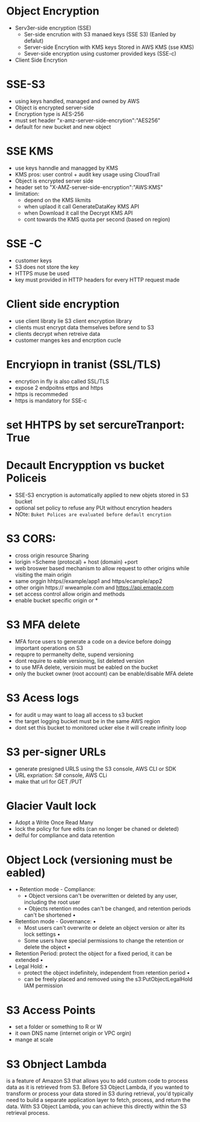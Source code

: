 # Object Encryption
 - Serv3er-side encryption (SSE)
    - Ser-side encrution with S3 manaed keys  (SSE S3)  (Eanled by defalut)
    - Server-side Encrytion with KMS keys Stored in AWS KMS (sse KMS)
    - Sever-side encryption using customer provided keys (SSE-c)
 - Client Side Encrytion
# SSE-S3
 - using keys handled, managed and owned by AWS
 - Object is encrypted server-side
 - Encryption type is AES-256
 - must set header "x-amz-server-side-encrytion":"AES256"
 - default for new bucket and new object
# SSE KMS
 - use keys hanndle and managged by KMS
 - KMS pros: user control + audit key usage using CloudTrail
 - Object is encrypted server side
 - header set to "X-AMZ-server-side-encryption":"AWS:KMS"
 - limitation:
   - depend on the KMS likmits
   - when uplaod it call GenerateDataKey KMS API
   - when Download it call the Decrypt KMS API
   - cont towards the KMS quota per second (based on region)
# SSE -C
 - customer keys
 - S3 does not store the key
 - HTTPS muse be used
 - key must provided in HTTP headers for every HTTP request made
# Client side encryption
 - use client libraty lie S3 client encryption library
 - clients must encrypt data themselves before send to S3
 - clients decrypt when retreive data
 - customer manges kes and encrption cucle
# Encryiopn in tranist (SSL/TLS)
 - encrytion in fly is also called SSL/TLS
 - expose 2 endpoitns ettps  and https
 - https is recommeded
 - https is mandatory for SSE-c
# set HHTPS by set sercureTranport: True
# Decault Encrypption vs bucket Policeis 
 - SSE-S3 encryption is automatically applied to new objets stored in S3 bucket
 - optional set policy  to refuse any PUt without encrytion headers
 - NOte: `Buket Polices are evaluated before default encrytion`
# S3 CORS:
 - cross origin resource Sharing
 - lorigin =Scheme (protocal) + host  (domain) +port
 - web broswer based mechanism to allow request to other origins while visiting the main origin
 - same orggin  hhtps//example/app1 and https/ecample/app2
 - other origin https:// wweample.com  and https://api.emaple.com
 - set access control allow origin and methods
 - enable bucket specific origin or *
# S3 MFA delete
 - MFA force users to generate a code on a device before doingg important operations on S3
 - requpre to permanelty delte, supend versioning
 - dont require to eable versioning, list deleted version
 - to use MFA delete, versioin must be eabled on the bucket
 - only the bucket owner  (root account) can be enable/disable MFA delete
 # S3 Acess logs
  - for audit u may want to loag all access to s3 bucket
  - the target logging bucket must be in the same AWS region
  - dont set this bucket to monitored ucker else it will create infinity loop
# S3 per-signer URLs
 - generate presigned URLS using the S3 console, AWS CLI or SDK
 - URL expriation: S# console, AWS CLi
 - make that url for GET /PUT
# Glacier Vault lock
 - Adopt a Write Once Read Many
 - lock the policy for fure edits  (can no longer be chaned or deleted)
 - delful for compliance and data retention
# Object Lock (versioning must be eabled)
 - • Retention mode - Compliance:
   - • Object versions can't be overwritten or deleted by any user, including the root user
   - • Objects retention modes can't be changed, and retention periods can't be shortened •
 - Retention mode - Governance: •
   - Most users can't overwrite or delete an object version or alter its lock settings •
   - Some users have special permissions to change the retention or delete the object •
 - Retention Period: protect the object for a fixed period, it can be extended •
 - Legal Hold: •
   - protect the object indefinitely, independent from retention period •
    - can be freely placed and removed using the s3:PutObjectLegalHold IAM permission
  # S3 Access Points
   - set a folder or something to R or W
   - it own DNS name (internet origin or VPC orgin)
   - mange at scale
 # S3 Obnject Lambda
 
 is a feature of Amazon S3 that allows you to add custom code to process data as it is retrieved from S3. Before S3 Object Lambda, if you wanted to transform or process your data stored in S3 during retrieval, you'd typically need to build a separate application layer to fetch, process, and return the data. With S3 Object Lambda, you can achieve this directly within the S3 retrieval process.
